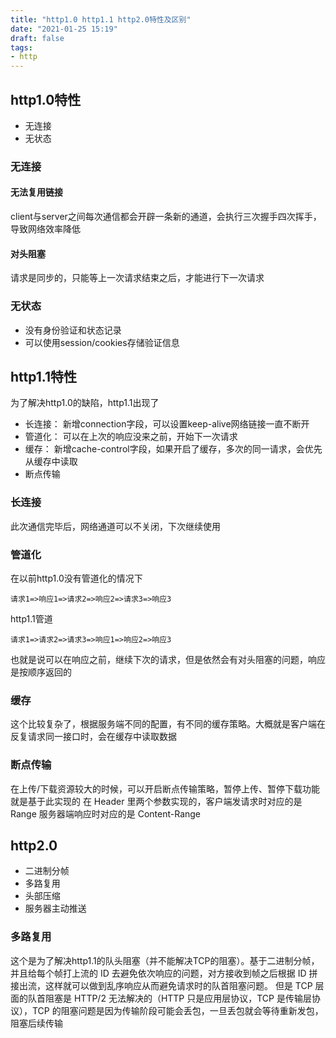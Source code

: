 ```yaml
---
title: "http1.0 http1.1 http2.0特性及区别"
date: "2021-01-25 15:19"
draft: false
tags:
- http
---
```



## http1.0特性
- 无连接
- 无状态
### 无连接
#### 无法复用链接
client与server之间每次通信都会开辟一条新的通道，会执行三次握手四次挥手，导致网络效率降低
#### 对头阻塞
请求是同步的，只能等上一次请求结束之后，才能进行下一次请求
### 无状态

- 没有身份验证和状态记录
- 可以使用session/cookies存储验证信息

## http1.1特性
为了解决http1.0的缺陷，http1.1出现了

- 长连接： 新增connection字段，可以设置keep-alive网络链接一直不断开
- 管道化： 可以在上次的响应没来之前，开始下一次请求
- 缓存： 新增cache-control字段，如果开启了缓存，多次的同一请求，会优先从缓存中读取
- 断点传输
### 长连接
此次通信完毕后，网络通道可以不关闭，下次继续使用
### 管道化
在以前http1.0没有管道化的情况下
```
请求1=>响应1=>请求2=>响应2=>请求3=>响应3
```
http1.1管道
```
请求1=>请求2=>请求3=>响应1=>响应2=>响应3
```
也就是说可以在响应之前，继续下次的请求，但是依然会有对头阻塞的问题，响应是按顺序返回的
### 缓存
这个比较复杂了，根据服务端不同的配置，有不同的缓存策略。大概就是客户端在反复请求同一接口时，会在缓存中读取数据
### 断点传输
在上传/下载资源较大的时候，可以开启断点传输策略，暂停上传、暂停下载功能就是基于此实现的
在 Header 里两个参数实现的，客户端发请求时对应的是 Range 服务器端响应时对应的是 Content-Range

## http2.0

- 二进制分帧
- 多路复用
- 头部压缩
- 服务器主动推送
### 多路复用
这个是为了解决http1.1的队头阻塞（并不能解决TCP的阻塞）。基于二进制分帧，并且给每个帧打上流的 ID 去避免依次响应的问题，对方接收到帧之后根据 ID 拼接出流，这样就可以做到乱序响应从而避免请求时的队首阻塞问题。
但是 TCP 层面的队首阻塞是 HTTP/2 无法解决的（HTTP 只是应用层协议，TCP 是传输层协议），TCP 的阻塞问题是因为传输阶段可能会丢包，一旦丢包就会等待重新发包，阻塞后续传输

